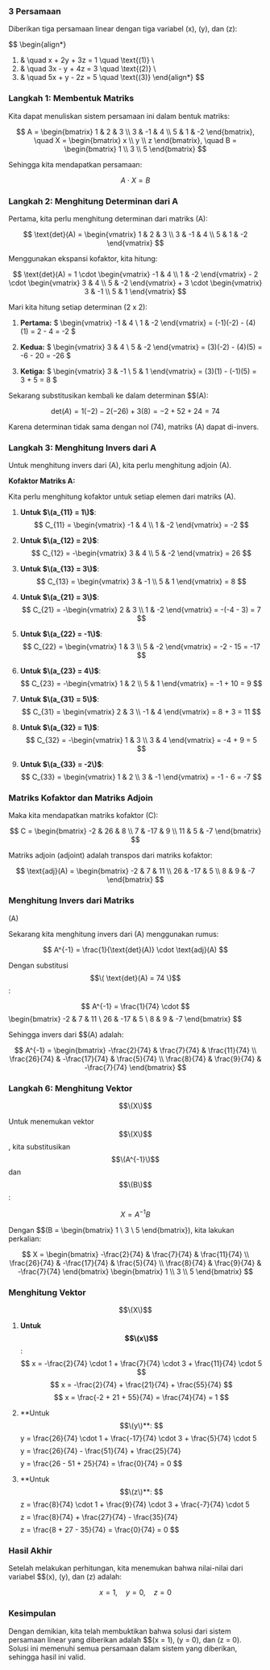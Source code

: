 ### 3 Persamaan

Diberikan tiga persamaan linear dengan tiga variabel (x), (y), dan (z):

$$
\begin{align*}
1. & \quad x + 2y + 3z = 1 \quad \text{(1)} \\
2. & \quad 3x - y + 4z = 3 \quad \text{(2)} \\
3. & \quad 5x + y - 2z = 5 \quad \text{(3)}
\end{align*}
$$

### Langkah 1: Membentuk Matriks

Kita dapat menuliskan sistem persamaan ini dalam bentuk matriks:

$$
A =
\begin{bmatrix}
1 & 2 & 3 \\
3 & -1 & 4 \\
5 & 1 & -2
\end{bmatrix}, \quad
X =
\begin{bmatrix}
x \\
y \\
z
\end{bmatrix}, \quad
B =
\begin{bmatrix}
1 \\
3 \\
5
\end{bmatrix}
$$

Sehingga kita mendapatkan persamaan:

$$
A \cdot X = B
$$

### Langkah 2: Menghitung Determinan dari A

Pertama, kita perlu menghitung determinan dari matriks (A):

$$
\text{det}(A) = \begin{vmatrix}
1 & 2 & 3 \\
3 & -1 & 4 \\
5 & 1 & -2
\end{vmatrix}
$$

Menggunakan ekspansi kofaktor, kita hitung:

$$
\text{det}(A) = 1 \cdot \begin{vmatrix}
-1 & 4 \\
1 & -2
\end{vmatrix} - 2 \cdot \begin{vmatrix}
3 & 4 \\
5 & -2
\end{vmatrix} + 3 \cdot \begin{vmatrix}
3 & -1 \\
5 & 1
\end{vmatrix}
$$

Mari kita hitung setiap determinan (2 x 2):

1. **Pertama:**
   $
   \begin{vmatrix}
   -1 & 4 \\
   1 & -2
   \end{vmatrix} = (-1)(-2) - (4)(1) = 2 - 4 = -2
   $

2. **Kedua:**
   $
   \begin{vmatrix}
   3 & 4 \\
   5 & -2
   \end{vmatrix} = (3)(-2) - (4)(5) = -6 - 20 = -26
   $

3. **Ketiga:**
   $
   \begin{vmatrix}
   3 & -1 \\
   5 & 1
   \end{vmatrix} = (3)(1) - (-1)(5) = 3 + 5 = 8
   $

Sekarang substitusikan kembali ke dalam determinan $$\(A\):

$$
\text{det}(A) = 1(-2) - 2(-26) + 3(8) = -2 + 52 + 24 = 74
$$

Karena determinan tidak sama dengan nol (74), matriks (A) dapat di-invers.

### Langkah 3: Menghitung Invers dari A

Untuk menghitung invers dari (A), kita perlu menghitung adjoin (A).

**Kofaktor Matriks A:**

Kita perlu menghitung kofaktor untuk setiap elemen dari matriks (A).

1. **Untuk $\(a_{11} = 1\)$**:
   $$
   C_{11} = \begin{vmatrix}
   -1 & 4 \\
   1 & -2
   \end{vmatrix} = -2
   $$

2. **Untuk $\(a_{12} = 2\)$**:
   $$
   C_{12} = -\begin{vmatrix}
   3 & 4 \\
   5 & -2
   \end{vmatrix} = 26
   $$

3. **Untuk $\(a_{13} = 3\)$**:
   $$
   C_{13} = \begin{vmatrix}
   3 & -1 \\
   5 & 1
   \end{vmatrix} = 8
   $$

4. **Untuk $\(a_{21} = 3\)$**:
   $$
   C_{21} = -\begin{vmatrix}
   2 & 3 \\
   1 & -2
   \end{vmatrix} = -(-4 - 3) = 7
   $$

5. **Untuk $\(a_{22} = -1\)$**:
   $$
   C_{22} = \begin{vmatrix}
   1 & 3 \\
   5 & -2
   \end{vmatrix} = -2 - 15 = -17
   $$

6. **Untuk $\(a_{23} = 4\)$**:
   $$
   C_{23} = -\begin{vmatrix}
   1 & 2 \\
   5 & 1
   \end{vmatrix} = -1 + 10 = 9
   $$

7. **Untuk $\(a_{31} = 5\)$**:
   $$
   C_{31} = \begin{vmatrix}
   2 & 3 \\
   -1 & 4
   \end{vmatrix} = 8 + 3 = 11
   $$

8. **Untuk $\(a_{32} = 1\)$**:
   $$
   C_{32} = -\begin{vmatrix}
   1 & 3 \\
   3 & 4
   \end{vmatrix} = -4 + 9 = 5
   $$

9. **Untuk $\(a_{33} = -2\)$**:
   $$
   C_{33} = \begin{vmatrix}
   1 & 2 \\
   3 & -1
   \end{vmatrix} = -1 - 6 = -7
   $$

### Matriks Kofaktor dan Matriks Adjoin

Maka kita mendapatkan matriks kofaktor (C):

$$
C =
\begin{bmatrix}
-2 & 26 & 8 \\
7 & -17 & 9 \\
11 & 5 & -7
\end{bmatrix}
$$

Matriks adjoin (adjoint) adalah transpos dari matriks kofaktor:

$$
\text{adj}(A) =
\begin{bmatrix}
-2 & 7 & 11 \\
26 & -17 & 5 \\
8 & 9 & -7
\end{bmatrix}
$$

### Menghitung Invers dari Matriks 
(A)

Sekarang kita menghitung invers dari (A) menggunakan rumus:

$$
A^{-1} = \frac{1}{\text{det}(A)} \cdot \text{adj}(A)
$$

Dengan substitusi $$\( \text{det}(A) = 74 \)$$:

$$
A^{-1} = \frac{1}{74} \cdot 
$$\begin{bmatrix}
-2 & 7 & 11 \\
26 & -17 & 5 \\
8 & 9 & -7
\end{bmatrix}
$$

Sehingga invers dari $$\(A\) adalah:

$$
A^{-1} = 
\begin{bmatrix}
-\frac{2}{74} & \frac{7}{74} & \frac{11}{74} \\
\frac{26}{74} & -\frac{17}{74} & \frac{5}{74} \\
\frac{8}{74} & \frac{9}{74} & -\frac{7}{74}
\end{bmatrix}
$$

### Langkah 6: Menghitung Vektor 
$$\(X\)$$

Untuk menemukan vektor $$\(X\)$$, kita substitusikan $$\(A^{-1}\)$$ dan $$\(B\)$$:

$$
X = A^{-1} B
$$

Dengan $$\(B = \begin{bmatrix} 1 \\ 3 \\ 5 \end{bmatrix}\), kita lakukan perkalian:

$$
X =
\begin{bmatrix}
-\frac{2}{74} & \frac{7}{74} & \frac{11}{74} \\
\frac{26}{74} & -\frac{17}{74} & \frac{5}{74} \\
\frac{8}{74} & \frac{9}{74} & -\frac{7}{74}
\end{bmatrix}
\begin{bmatrix}
1 \\
3 \\
5
\end{bmatrix}
$$

### Menghitung Vektor 
$$\(X\)$$

1. **Untuk $$\(x\)$$**:
   $$
   x = -\frac{2}{74} \cdot 1 + \frac{7}{74} \cdot 3 + \frac{11}{74} \cdot 5
   $$
   $$
   x = -\frac{2}{74} + \frac{21}{74} + \frac{55}{74}
   $$
   $$
   x = \frac{-2 + 21 + 55}{74} = \frac{74}{74} = 1
   $$

2. **Untuk $$\(y\)**:
   $$
   y = \frac{26}{74} \cdot 1 + \frac{-17}{74} \cdot 3 + \frac{5}{74} \cdot 5
   $$
   $$
   y = \frac{26}{74} - \frac{51}{74} + \frac{25}{74}
   $$
   $$
   y = \frac{26 - 51 + 25}{74} = \frac{0}{74} = 0
   $$

3. **Untuk $$\(z\)**:
   $$
   z = \frac{8}{74} \cdot 1 + \frac{9}{74} \cdot 3 + \frac{-7}{74} \cdot 5
   $$
   $$
   z = \frac{8}{74} + \frac{27}{74} - \frac{35}{74}
   $$
   $$
   z = \frac{8 + 27 - 35}{74} = \frac{0}{74} = 0
   $$

### Hasil Akhir

Setelah melakukan perhitungan, kita menemukan bahwa nilai-nilai dari variabel $$\(x\), \(y\), dan \(z\) adalah:

$$
x = 1, \quad y = 0, \quad z = 0
$$

### Kesimpulan

Dengan demikian, kita telah membuktikan bahwa solusi dari sistem persamaan linear yang diberikan adalah $$\(x = 1\), \(y = 0\), dan \(z = 0\). Solusi ini memenuhi semua persamaan dalam sistem yang diberikan, sehingga hasil ini valid.